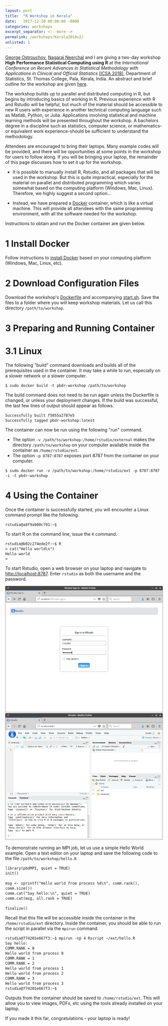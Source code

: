 ```yaml
---
layout: post
title:  "R Workshop in Kerala"
date:   2017-12-20 00:00:00 -0000
categories: workshops
excerpt_separator: <!--more-->
permalink: /workshops/Kerala2018v2/
unlisted: 1
---
```

<!--more-->

[George Ostrouchov](http://www.csm.ornl.gov/~ost/), [Nagaraj Neerchal](http://www.math.umbc.edu/people/neerchal.htm) and I are giving a two-day workshop **High Performance Statistical Computing using R** at the *International Conference on Recent Advances in Statistical Methodology with Applications in Clinical and Official Statistics* [(ICSA 2018)](https://icsa2018.wordpress.com/),  Department of Statistics, St. Thomas College, Pala, Kerala, India. An abstract and brief outline for the workshop are given [here](https://icsa2018.wordpress.com/workshop/).

The workshop builds up to parallel and distributed computing in R, but begins by introducing basics of working in R. Previous experience with R and Rstudio will be helpful, but much of the material should be accessible to new R users with experience in another technical computing language such as Matlab, Python, or Julia. Applications involving statistical and machine learning methods will be presented throughout the workshop. A bachelors degree in a discipline such as statistics, computer science, or mathematics-or equivalent work experience-should be sufficient to understand the methodology.

Attendees are encouraged to bring their laptops. Many example codes will be provided, and there will be opportunities at some points in the workshop for users to follow along. If you will be bringing your laptop, the remainder of this page discusses how to set it up for the workshop.

* It is possible to manually install R, Rstudio, and all packages that will be used in the workshop. But this is quite impractical, especially for the material on parallel and distributed programming which varies somewhat based on the computing platform (Windows, Mac, Linux). Therefore, we highly suggest a second option...

* Instead, we have prepared a [Docker](https://www.docker.com) container, which is like a virtual machine. This will provide all attendees with the same programming environment, with all the software needed for the workshop.

Instructions to obtain and run the Docker container are given below.

# 1 Install Docker
Follow instructions to [install Docker](https://docs.docker.com/engine/installation/) based on your computing platform (Windows, Mac, Linux, etc).

# 2 Download Configuration Files
Download the workshop's
[Dockerfile](https://drive.google.com/uc?export=view&id=1CEnhcye1ifSdQHJKBalf20ZiVdeIyZII) and accompanying [start.sh](https://drive.google.com/uc?export=view&id=15hFA_kSpGmUddMa8tSyqN574h-SIB_zA).
Save the files to a folder where you will keep workshop materials. Let us call this directory `/path/to/workshop`.

# 3 Preparing and Running Container

# 3.1 Linux
The following "build" command downloads and builds all of the prerequisites used in the container. It may take a while to run, especially on a slower network or a slower computer.

``` {bash}
$ sudo docker build -t pbdr-workshop /path/to/workshop
```

The build command does not need to be run again unless the Dockerfile is changed, or unless your deployment changes. If the build was successful, the last few lines of output should appear as follows.

```
Successfully built f5055a2787e5
Successfully tagged pbdr-workshop:latest
```

The container can now be run using the following "run" command.
* The option `-v /path/to/workshop:/home/rstudio/external` makes the directory `/path/to/workshop` on your computer available inside the container as `/home/rstudio/ext`.
* The option `-p 8787:8787` exposes port 8787 from the container on your computer.

``` {bash}
$ sudo docker run -v /path/to/workshop:/home/rstudio/ext -p 8787:8787 -i -t pbdr-workshop
```

# 4 Using the Container
Once the container is successfully started, you will encounter a Linux command prompt like the following.

``` {bash}
rstudio@a8f9a900c791:~$
```

To start R on the command line, issue the `R` command.

``` {bash}
rstudio@b02c274ede2f:~$ R
> cat("Hello world\n")
Hello world
>
```

To start Rstudio, open a web browser on your laptop and navigate to <http://localhost:8787>. Enter `rstudio` as both the username and the password.

![Rstudio Server in browser](/images/Kerala2018/rstudio-server-login.png)
![Rstudio Server in browser](/images/Kerala2018/rstudio-server-screen.png)

To demonstrate running an MPI job, let us use a simple Hello World example. Open a text editor on your laptop and save the following code to the file `/path/to/workshop/hello.R`
```
library(pbdMPI, quiet = TRUE)
init()

msg <- sprintf("Hello world from process %d\n", comm.rank(), comm.size())
comm.cat("Say hello:\n", quiet = TRUE)
comm.cat(msg, all.rank = TRUE)

finalize()
```
Recall that this file will be accessible inside the container in the `/home/rstudio/ext` directory. Inside the container, you should be able to run the script in parallel via the `mpirun` command.
``` {bash}
rstudio@774201e667f3:~$ mpirun -np 4 Rscript ~/ext/hello.R
Say hello:
COMM.RANK = 0
Hello world from process 0
COMM.RANK = 1
COMM.RANK = 2
Hello world from process 1
Hello world from process 2
COMM.RANK = 3
Hello world from process 3
rstudio@774201e667f3:~$
```

Outputs from the container should be saved to `/home/rstudio/ext`. This will allow you to view images, PDFs, etc using the tools already installed on your laptop.

If you made it this far, congratulations - your laptop is ready!

